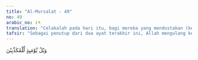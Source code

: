 ```yaml
---
title: "Al-Mursalat - 49"
no: 49
arabic_no: ٤٩
translation: "Celakalah pada hari itu, bagi mereka yang mendustakan (kebenaran)! "
tafsir: "Sebagai penutup dari dua ayat terakhir ini, Allah mengulang kembali kutukan-Nya terhadap orang-orang yang mendustakan perintah dan larangan-Nya. Kecelakaan besar bagi orang yang mendustakan karena tidak patuh kepada perintah-Nya dan tidak mau meninggalkan larangan-Nya.\n\nSetelah mencela orang kafir dengan sangat keras agar mengikuti agama yang benar, maka Allah mengakhiri surah ini dengan menegaskan bahwa orang-orang musyrik itu sama sekali tidak mau mendengarkan nasihat para dai yang mengajak mereka untuk mengikuti ajaran Ilahi bagi kepentingan kehidupan mereka di dunia dan akhirat. Allah mengatakan, \"Maka kepada perkataan apakah selain Al-Qur'an mereka akan beriman?\" Jadi dengan keterangan-keterangan Al-Qur'an yang begitu jelas dan mudah dimengerti disertai dengan bukti-bukti yang jelas, mereka tidak juga mau beriman, maka manakah lagi kebenaran yang mampu membawa mereka kepada petunjuk Ilahi?\"\n\nDari ayat terakhir ini jelaslah bahwa Allah telah menetapkan ajaran Al-Qur'an tentang dunia dan akhirat yang menghimpun sekalian keterangan yang ada, lengkap dengan segala seluk-beluknya sebagai alasan yang kuat. Dengan demikian, Al-Qur'an satu-satunya kitab suci yang dikenal manusia yang mengandung keterangan yang begitu jelas dan lengkap. Hanya manusia tidak mau beriman menjelang ajal datang mencabut kehidupannya."
---
```


وَيْلٌ يَّوْمَىِٕذٍ لِّلْمُكَذِّبِيْنَ 
